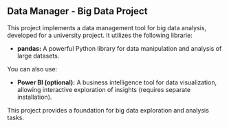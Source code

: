 ## Data Manager - Big Data Project

This project implements a data management tool for big data analysis, developed for a university project. It utilizes the following librarie:

-   **pandas:** A powerful Python library for data manipulation and analysis of large datasets.


You can also use:
-   **Power BI (optional):** A business intelligence tool for data visualization, allowing interactive exploration of insights (requires separate installation).

This project provides a foundation for big data exploration and analysis tasks.